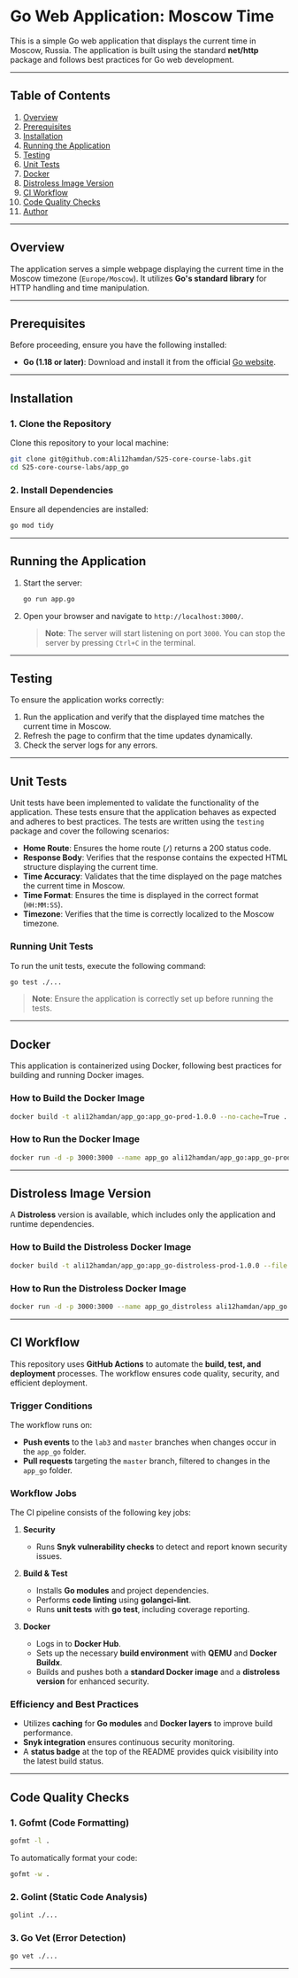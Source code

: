 # Go Web Application: Moscow Time

This is a simple Go web application that displays the current time in Moscow, Russia. The application is built using the standard **net/http** package and follows best practices for Go web development.

---

## Table of Contents

1. [Overview](#overview)
2. [Prerequisites](#prerequisites)
3. [Installation](#installation)
4. [Running the Application](#running-the-application)
5. [Testing](#testing)
6. [Unit Tests](#unit-tests)
7. [Docker](#docker)
8. [Distroless Image Version](#distroless-image-version)
9. [CI Workflow](#ci-workflow)
10. [Code Quality Checks](#code-quality-checks)
11. [Author](#author)

---

## Overview

The application serves a simple webpage displaying the current time in the Moscow timezone (`Europe/Moscow`). It utilizes **Go's standard library** for HTTP handling and time manipulation.

---

## Prerequisites

Before proceeding, ensure you have the following installed:

- **Go (1.18 or later)**: Download and install it from the official [Go website](https://go.dev/dl/).

---

## Installation

### 1. Clone the Repository

Clone this repository to your local machine:

```bash
git clone git@github.com:Ali12hamdan/S25-core-course-labs.git
cd S25-core-course-labs/app_go
```

### 2. Install Dependencies

Ensure all dependencies are installed:

```bash
go mod tidy
```

---

## Running the Application

1. Start the server:

   ```bash
   go run app.go
   ```

2. Open your browser and navigate to `http://localhost:3000/`.

   > **Note**: The server will start listening on port `3000`. You can stop the server by pressing `Ctrl+C` in the terminal.

---

## Testing

To ensure the application works correctly:

1. Run the application and verify that the displayed time matches the current time in Moscow.
2. Refresh the page to confirm that the time updates dynamically.
3. Check the server logs for any errors.

---

## Unit Tests

Unit tests have been implemented to validate the functionality of the application. These tests ensure that the application behaves as expected and adheres to best practices. The tests are written using the `testing` package and cover the following scenarios:

- **Home Route**: Ensures the home route (`/`) returns a 200 status code.
- **Response Body**: Verifies that the response contains the expected HTML structure displaying the current time.
- **Time Accuracy**: Validates that the time displayed on the page matches the current time in Moscow.
- **Time Format**: Ensures the time is displayed in the correct format (`HH:MM:SS`).
- **Timezone**: Verifies that the time is correctly localized to the Moscow timezone.

### Running Unit Tests

To run the unit tests, execute the following command:

```bash
go test ./...
```

> **Note**: Ensure the application is correctly set up before running the tests.

---

## Docker

This application is containerized using Docker, following best practices for building and running Docker images.

### How to Build the Docker Image

```bash
docker build -t ali12hamdan/app_go:app_go-prod-1.0.0 --no-cache=True .
```

### How to Run the Docker Image

```bash
docker run -d -p 3000:3000 --name app_go ali12hamdan/app_go:app_go-prod-1.0.0
```

---

## Distroless Image Version

A **Distroless** version is available, which includes only the application and runtime dependencies.

### How to Build the Distroless Docker Image

```bash
docker build -t ali12hamdan/app_go:app_go-distroless-prod-1.0.0 --file distroless.Dockerfile --no-cache=True .
```

### How to Run the Distroless Docker Image

```bash
docker run -d -p 3000:3000 --name app_go_distroless ali12hamdan/app_go:app_go-distroless-prod-1.0.0
```

---

## CI Workflow  

This repository uses **GitHub Actions** to automate the **build, test, and deployment** processes. The workflow ensures code quality, security, and efficient deployment.  

### **Trigger Conditions**  

The workflow runs on:  

- **Push events** to the `lab3` and `master` branches when changes occur in the `app_go` folder.  
- **Pull requests** targeting the `master` branch, filtered to changes in the `app_go` folder.  

### **Workflow Jobs**  

The CI pipeline consists of the following key jobs:  

1. **Security**  
   - Runs **Snyk vulnerability checks** to detect and report known security issues.  

2. **Build & Test**  
   - Installs **Go modules** and project dependencies.  
   - Performs **code linting** using **golangci-lint**.  
   - Runs **unit tests** with **go test**, including coverage reporting.  

3. **Docker**  
   - Logs in to **Docker Hub**.  
   - Sets up the necessary **build environment** with **QEMU** and **Docker Buildx**.  
   - Builds and pushes both a **standard Docker image** and a **distroless version** for enhanced security.  

### **Efficiency and Best Practices**  

- Utilizes **caching** for **Go modules** and **Docker layers** to improve build performance.  
- **Snyk integration** ensures continuous security monitoring.  
- A **status badge** at the top of the README provides quick visibility into the latest build status.  
  
---

## Code Quality Checks

### 1. **Gofmt** (Code Formatting)

```bash
gofmt -l .
```

To automatically format your code:

```bash
gofmt -w .
```

### 2. **Golint** (Static Code Analysis)

```bash
golint ./...
```

### 3. **Go Vet** (Error Detection)

```bash
go vet ./...
```

---
